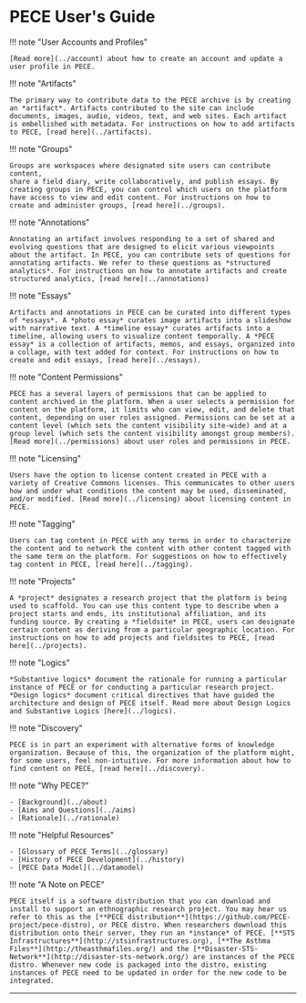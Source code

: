 PECE User's Guide
=====================

<div markdown="1" class="row">

<div markdown="1" class="column1">

!!! note "User Accounts and Profiles"

    [Read more](../account) about how to create an account and update a user profile in PECE.

!!! note "Artifacts"

    The primary way to contribute data to the PECE archive is by creating an *artifact*. Artifacts contributed to the site can include documents, images, audio, videos, text, and web sites. Each artifact is embellished with metadata. For instructions on how to add artifacts to PECE, [read here](../artifacts).

!!! note "Groups"

    Groups are workspaces where designated site users can contribute content,
    share a field diary, write collaboratively, and publish essays. By creating groups in PECE, you can control which users on the platform have access to view and edit content. For instructions on how to create and administer groups, [read here](../groups).

!!! note "Annotations"

    Annotating an artifact involves responding to a set of shared and evolving questions that are designed to elicit various viewpoints about the artifact. In PECE, you can contribute sets of questions for annotating artifacts. We refer to these questions as *structured analytics*. For instructions on how to annotate artifacts and create structured analytics, [read here](../annotations)

!!! note "Essays"

    Artifacts and annotations in PECE can be curated into different types of *essays*. A *photo essay* curates image artifacts into a slideshow with narrative text. A *timeline essay* curates artifacts into a timeline, allowing users to visualize content temporally. A *PECE essay* is a collection of artifacts, memos, and essays, organized into a collage, with text added for context. For instructions on how to create and edit essays, [read here](../essays).

!!! note "Content Permissions"

    PECE has a several layers of permissions that can be applied to content archived in the platform. When a user selects a permission for content on the platform, it limits who can view, edit, and delete that content, depending on user roles assigned. Permissions can be set at a content level (which sets the content visibility site-wide) and at a group level (which sets the content visibility amongst group members). [Read more](../permissions) about user roles and permissions in PECE.

!!! note "Licensing"

    Users have the option to license content created in PECE with a variety of Creative Commons licenses. This communicates to other users how and under what conditions the content may be used, disseminated, and/or modified. [Read more](../licensing) about licensing content in PECE.

!!! note "Tagging"

    Users can tag content in PECE with any terms in order to characterize the content and to network the content with other content tagged with the same term on the platform. For suggestions on how to effectively tag content in PECE, [read here](../tagging).

!!! note "Projects"

    A *project* designates a research project that the platform is being used to scaffold. You can use this content type to describe when a project starts and ends, its institutional affiliation, and its funding source. By creating a *fieldsite* in PECE, users can designate certain content as deriving from a particular geographic location. For instructions on how to add projects and fieldsites to PECE, [read here](../projects).

!!! note "Logics"

    *Substantive logics* document the rationale for running a particular instance of PECE or for conducting a particular research project. *Design logics* document critical directives that have guided the architecture and design of PECE itself. Read more about Design Logics and Substantive Logics [here](../logics).

!!! note "Discovery"

    PECE is in part an experiment with alternative forms of knowledge organization. Because of this, the organization of the platform might, for some users, feel non-intuitive. For more information about how to find content on PECE, [read here](../discovery).

</div>

<div markdown="1" class="column2">

!!! note "Why PECE?"

    - [Background](../about)
    - [Aims and Questions](../aims)
    - [Rationale](../rationale)

!!! note "Helpful Resources"

    - [Glossary of PECE Terms](../glossary)
    - [History of PECE Development](../history)
    - [PECE Data Model](../datamodel)

!!! note "A Note on PECE"

    PECE itself is a software distribution that you can download and install to support an ethnographic research project. You may hear us refer to this as the [**PECE distribution**](https://github.com/PECE-project/pece-distro), or PECE distro. When researchers download this distribution onto their server, they run an *instance* of PECE. [**STS Infrastructures**](http://stsinfrastructures.org), [**The Asthma Files**](http://theasthmafiles.org/) and the [**Disaster-STS-Network**](http://disaster-sts-network.org/) are instances of the PECE distro. Whenever new code is packaged into the distro, existing instances of PECE need to be updated in order for the new code to be integrated.

</div>

</div>

-----------------
